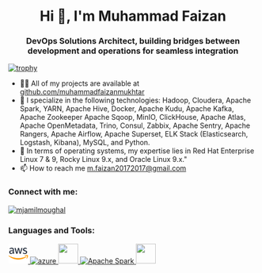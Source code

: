 <h1 align="center">Hi 👋, I'm Muhammad Faizan</h1>
<h3 align="center">DevOps Solutions Architect, building bridges between development and operations for seamless integration</h3>

[![trophy](https://github-profile-trophy.vercel.app/?username=muhammadfaizanmukhtar)](https://github.com/ryo-ma/github-profile-trophy)

- 👨‍💻 All of my projects are available at [github.com/muhammadfaizanmukhtar](https://github.com/muhammadfaizanmukhtar)
- 🌱 I specialize in the following technologies: Hadoop, Cloudera, Apache Spark, YARN, Apache Hive, Docker, Apache Kudu, Apache Kafka, Apache Zookeeper Apache Sqoop, MinIO, ClickHouse, Apache Atlas, Apache OpenMetadata, Trino, Consul, Zabbix, Apache Sentry, Apache Rangers, Apache Airflow, Apache Superset, ELK Stack (Elasticsearch, Logstash, Kibana), MySQL, and Python.
- 💞️ In terms of operating systems, my expertise lies in Red Hat Enterprise Linux 7 & 9, Rocky Linux 9.x, and Oracle Linux 9.x."
- 📫 How to reach me m.faizan20172017@gmail.com


<h3 align="left">Connect with me:</h3>
<p align="left">
<a href="https://linkedin.com/in/muhammad-faizan-a89b81b3" target="blank"><img align="center" src="https://raw.githubusercontent.com/rahuldkjain/github-profile-readme-generator/master/src/images/icons/Social/linked-in-alt.svg" alt="mjamilmoughal" height="30" width="40" /></a>
</p>
<h3 align="left">Languages and Tools:</h3>
<p align="left"> <a href="https://aws.amazon.com" target="_blank" rel="noreferrer"> <img src="https://raw.githubusercontent.com/devicons/devicon/master/icons/amazonwebservices/amazonwebservices-original-wordmark.svg" alt="aws" width="40" height="40"/> </a><a href="https://azure.microsoft.com/en-in/" target="_blank" rel="noreferrer"> <img src="https://www.vectorlogo.zone/logos/microsoft_azure/microsoft_azure-icon.svg" alt="azure" width="40" height="40"/> </a> 
    <a href="https://www.cloudera.com/" target="_blank" rel="noreferrer">
        <img src="https://www.vectorlogo.zone/logos/cloudera/cloudera-icon.svg" width="40" height="40"/>
    </a>
    <a href="https://spark.apache.org/" target="_blank" rel="noreferrer">
        <img src="https://spark.apache.org/images/spark-logo-rev.svg" alt="Apache Spark" width="40" height="40"/>
    </a>

  <a href="https://min.io/" target="_blank" rel="noreferrer">
        <img src="https://www.vectorlogo.zone/logos/minioio/minioio-icon.svg" width="40" height="40"/>
    </a>

</p>
